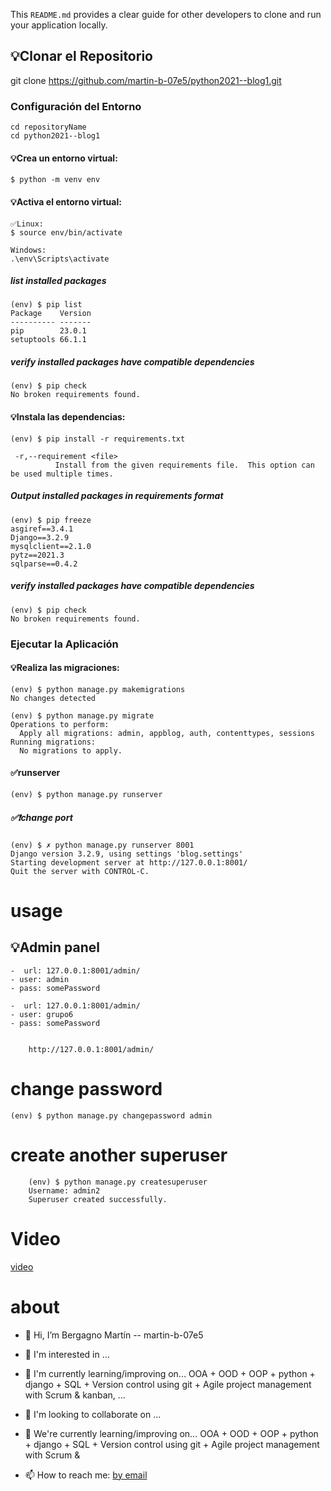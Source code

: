 This `README.md` provides a clear guide for other developers to clone and run your application locally.


## 💡Clonar el Repositorio

git clone https://github.com/martin-b-07e5/python2021--blog1.git



### Configuración del Entorno

    cd repositoryName
    cd python2021--blog1

#### 💡Crea un entorno virtual:

    $ python -m venv env


#### 💡Activa el entorno virtual:

    ✅Linux:
    $ source env/bin/activate

    Windows:
    .\env\Scripts\activate

##### list installed packages
    (env) $ pip list
    Package    Version
    ---------- -------
    pip        23.0.1
    setuptools 66.1.1

##### verify installed packages have compatible dependencies
    (env) $ pip check
    No broken requirements found.


#### 💡Instala las dependencias:

    (env) $ pip install -r requirements.txt

     -r,--requirement <file>
              Install from the given requirements file.  This option can be used multiple times.


##### Output installed packages in requirements format

    (env) $ pip freeze
    asgiref==3.4.1
    Django==3.2.9
    mysqlclient==2.1.0
    pytz==2021.3
    sqlparse==0.4.2

##### verify installed packages have compatible dependencies

    (env) $ pip check
    No broken requirements found.



### Ejecutar la Aplicación

#### 💡Realiza las migraciones:

    (env) $ python manage.py makemigrations
    No changes detected

    (env) $ python manage.py migrate
    Operations to perform:
      Apply all migrations: admin, appblog, auth, contenttypes, sessions
    Running migrations:
      No migrations to apply.


#### ✅runserver

    (env) $ python manage.py runserver


##### ✅❗change port

    (env) $ ✗ python manage.py runserver 8001
    Django version 3.2.9, using settings 'blog.settings'
    Starting development server at http://127.0.0.1:8001/
    Quit the server with CONTROL-C.


# usage

## 💡Admin panel
    -  url: 127.0.0.1:8001/admin/
    - user: admin
    - pass: somePassword

    -  url: 127.0.0.1:8001/admin/
    - user: grupo6
    - pass: somePassword


        http://127.0.0.1:8001/admin/


# change password

    (env) $ python manage.py changepassword admin


# create another superuser
        (env) $ python manage.py createsuperuser
        Username: admin2
        Superuser created successfully.


# Video

[video](https://www.youtube.com/watch?v=2I709vaAu-k)



# about

- 👋 Hi, I’m Bergagno Martín -- martin-b-07e5

- 👀 I'm interested in ...
- 🌱 I'm currently learning/improving on... OOA + OOD + OOP + python + django + SQL + Version control using git + Agile project management with Scrum & kanban, ...
- 💞️ I'm looking to collaborate on ...

- 🌱 We're currently learning/improving on... OOA + OOD + OOP + python + django + SQL + Version control using git + Agile project management with Scrum &
- 📫 How to reach me: <a href="https://tinyurl.com/yc8c53kw" title="email" target="_blank">by email</a>
